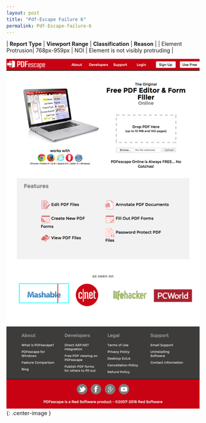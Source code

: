 ```yaml
---
layout: post
title: "Pdf-Escape Failure 6"
permalink: Pdf-Escape-failure-6
---
```

| **Report Type** | **Viewport Range** | **Classification** | **Reason** |
| Element Protrusion| 768px-959px | NOI | Element is not visibly protruding | 

![Screenshot of the fault](../assets/images/Pdf-Escape/fault6/overflow-Width863.png){: .center-image }